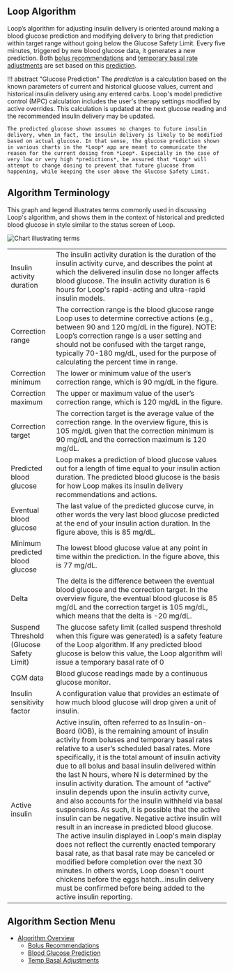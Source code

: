 ## Loop Algorithm

Loop’s algorithm for adjusting insulin delivery is oriented around making a blood glucose prediction and modifying delivery to bring that prediction within target range without going below the Glucose Safety Limit. Every five minutes, triggered by new blood glucose data, it generates a new prediction. Both [bolus recommendations](bolus.md) and [temporary basal rate adjustments](temp-basal.md) are set based on this [prediction](prediction.md).

!!! abstract "Glucose Prediction"
    The *prediction* is a calculation based on the known parameters of current and historical glucose values, current and historical insulin delivery using any entered carbs. Loop's model predictive control (MPC) calculation includes the user's therapy settings modified by active overrides. This calculation is updated at the next glucose reading and the recommended insulin delivery may be updated.

    The predicted glucose shown assumes no changes to future insulin delivery, when in fact, the insulin delivery is likely to be modified based on actual glucose. In that sense, the glucose prediction shown in various charts in the *Loop* app are meant to communicate the reason for the current dosing from *Loop*. Especially in the case of very low or very high *predictions*, be assured that *Loop* will attempt to change dosing to prevent that future glucose from happening, while keeping the user above the Glucose Safety Limit.

## Algorithm Terminology

This graph and legend illustrates terms commonly used in discussing Loop's algorithm,
and shows them in the context of historical and predicted blood glucose in style similar to the
status screen of Loop.

![Chart illustrating terms](img/terms_graph.png)

|  |  |
|---------|---------|
|Insulin activity duration|The insulin activity duration is the duration of the insulin activity curve, and describes the point at which the delivered insulin dose no longer affects blood glucose. The insulin activity duration is 6 hours for Loop's rapid-acting and ultra-rapid insulin models.|
|Correction range|The correction range is the blood glucose range Loop uses to determine corrective actions (e.g., between 90 and 120 mg/dL in the figure). NOTE: Loop’s correction range is a user setting and should not be confused with the target range, typically 70-180 mg/dL, used for the purpose of calculating the percent time in range.|
|Correction minimum|The lower or minimum value of the user’s correction range, which is 90 mg/dL in the figure.|
|Correction maximum|The upper or maximum value of the user’s correction range, which is 120 mg/dL in the figure.|
|Correction target|The correction target is the average value of the correction range. In the overview figure, this is 105 mg/dL given that the correction minimum is 90 mg/dL and the correction maximum is 120 mg/dL.|
|Predicted blood glucose|Loop makes a prediction of blood glucose values out for a length of time equal to your insulin action duration. The predicted blood glucose is the basis for how Loop makes its insulin delivery recommendations and actions.|
|Eventual blood glucose|The last value of the predicted glucose curve, in other words the very last blood glucose predicted at the end of your insulin action duration. In the figure above, this is 85 mg/dL.|
|Minimum predicted blood glucose|The lowest blood glucose value at any point in time within the prediction. In the figure above, this is 77 mg/dL.|
|Delta|The delta is the difference between the eventual blood glucose and the correction target. In the overview figure, the eventual blood glucose is 85 mg/dL and the correction target is 105 mg/dL, which means that the delta is  -20 mg/dL. |
|Suspend Threshold (Glucose Safety Limit)|The glucose safety limit (called suspend threshold when this figure was generated) is a safety feature of the Loop algorithm. If any predicted blood glucose is below this value, the Loop algorithm will issue a temporary basal rate of 0|
|CGM data|Blood glucose readings made by a continuous glucose monitor.|
|Insulin sensitivity factor|A configuration value that provides an estimate of how much blood glucose will drop given a unit of insulin.|
|Active insulin|Active insulin, often referred to as Insulin-on-Board (IOB), is the remaining amount of insulin activity from boluses and temporary basal rates relative to a user’s scheduled basal rates. More specifically, it is the total amount of insulin activity due to all bolus and basal insulin delivered within the last N hours, where N is determined by the insulin activity duration. The amount of “active” insulin depends upon the insulin activity curve, and also accounts for the insulin withheld via basal suspensions. As such, it is possible that the active insulin can be negative. Negative active insulin will result in an increase in predicted blood glucose. The active insulin displayed in Loop's main display does not reflect the currently enacted temporary basal rate, as that basal rate may be canceled or modified before completion over the next 30 minutes. In others words, Loop doesn't count chickens before the eggs hatch...insulin delivery must be confirmed before being added to the active insulin reporting.|

## Algorithm Section Menu

* [Algorithm Overview](overview.md)
    * [Bolus Recommendations](bolus.md)
    * [Blood Glucose Prediction](prediction.md)
    * [Temp Basal Adjustments](temp-basal.md)
